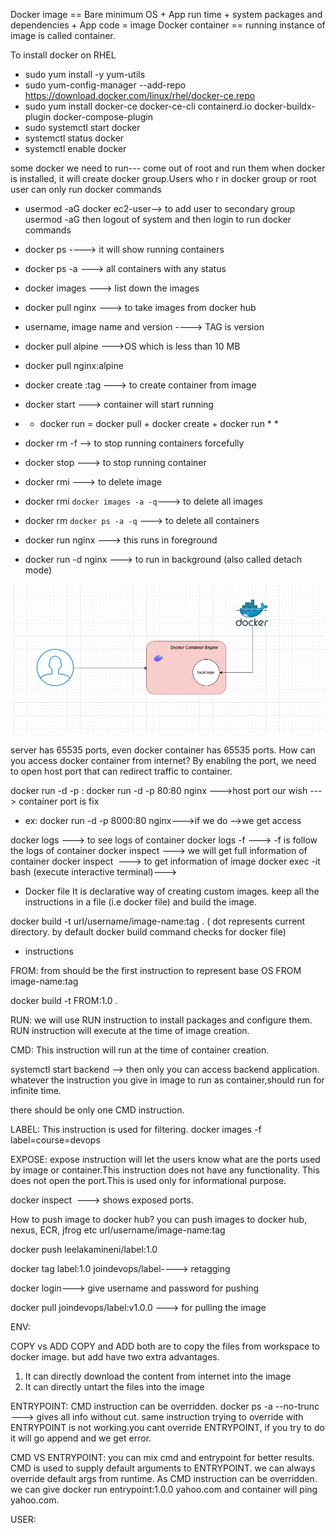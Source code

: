 Docker image == Bare minimum OS + App run time + system packages and dependencies + App code = image
Docker container == running instance of image is called container.


To install docker on RHEL

* sudo yum install -y yum-utils
* sudo yum-config-manager --add-repo https://download.docker.com/linux/rhel/docker-ce.repo
* sudo yum install docker-ce docker-ce-cli containerd.io docker-buildx-plugin docker-compose-plugin
* sudo systemctl start docker
* systemctl status docker
* systemctl enable docker 

some docker we need to run--- come out of root and run them
when docker is installed, it will create docker group.Users who r in docker group or root user can only run docker commands 
* usermod  -aG docker ec2-user--> to add user to secondary group usermod -aG <group name> <username>
then logout of system and then login to run docker commands

* docker ps ----> it will show running containers
* docker ps -a ---> all containers with any status
* docker images ---> list down the images
* docker pull nginx ---> to take images from docker hub
* username, image name and version ----> TAG is version
* docker pull alpine --->OS which is less than 10 MB
* docker pull nginx:alpine
* docker create <image>:tag ---> to create container from image
* docker start <container id>---> container will start running
* * docker run  = docker pull + docker create + docker run  * *
* docker rm -f <container id> --> to stop running containers forcefully
* docker stop <container id> ---> to stop running container
* docker rmi <image id>---> to delete image
* docker rmi `docker images -a -q`---> to delete all images
* docker rm `docker ps -a -q` ---> to delete all containers
* docker run nginx ---> this runs in foreground
* docker run -d nginx ---> to run in background (also called detach mode)

![alt text](docker.JPG)

server has 65535 ports, even docker container has 65535 ports.
How can you access docker container from internet?
By enabling the port, we need to open host port that can redirect traffic to container.

docker run -d -p <host-port>:<container-port>
docker run -d -p 80:80 nginx --->host port our wish ---> container port is fix
* ex: docker run -d -p 8000:80 nginx--->if we do <aws instance ip address:8000> -->we get access 

docker logs <container id> ---> to see logs of container 
docker logs -f <container id> ---> -f is follow the logs of container 
docker inspect <container id> ---> we will get full information of container 
docker inspect <image id> ---> to get information of image 
docker exec -it <container id> bash (execute interactive terminal)---> 

* Docker file 
It is declarative way of creating custom images. keep all the instructions in a file (i.e docker file) and build the image.

docker build -t url/username/image-name:tag . ( dot represents current directory. by default docker build command checks for docker file)

* instructions

FROM:
from should be the first instruction to represent base OS
FROM image-name:tag

docker build -t FROM:1.0 .

RUN:
we will use RUN instruction to install packages and configure them. RUN instruction will execute at the time of image creation.

CMD:
This instruction will run at the time of container creation.

systemctl start backend --> then only you can access backend application.
whatever the instruction you give in image to run as container,should run for infinite time.

there should be only one CMD instruction.

LABEL:
This instruction is used for filtering. 
docker images -f label=course=devops

EXPOSE:
expose instruction will let the users know what are the ports used by image or container.This instruction does not have any functionality. This does not open the port.This is used only for informational purpose.

docker inspect <image id>  ---> shows exposed ports.

How to push image to docker hub?
you can push images to docker hub, nexus, ECR, jfrog etc
url/username/image-name:tag

docker push leelakamineni/label:1.0

docker tag label:1.0 joindevops/label----> retagging

docker login---> give username and password for pushing

docker pull joindevops/label:v1.0.0 ---> for pulling the image

ENV:

COPY vs ADD
COPY and ADD both are to copy the files from workspace to docker image. but add have two extra advantages.
1. It can directly download the content from internet into the image
2. It can directly untart the files into the image 

ENTRYPOINT:
CMD instruction can be overridden.
docker ps -a --no-trunc ---> gives all info without cut.
same instruction trying to override with ENTRYPOINT is not working.you cant override ENTRYPOINT, if you try to do it will go append and we get error. 

CMD VS ENTRYPOINT:
you can mix cmd and entrypoint for better results. CMD is used to supply default arguments to ENTRYPOINT.
we can always override default args from runtime.
As CMD instruction can be overridden. we can give docker run entrypoint:1.0.0 yahoo.com and container will ping yahoo.com.

USER:
















